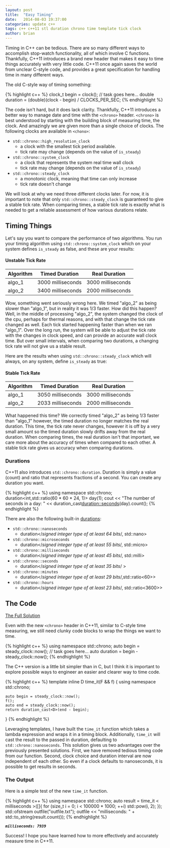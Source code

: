 ```yaml
---
layout: post
title:  "Easy Timing"
date:   2014-08-03 19:37:00
categories: update c++
tags: c++ c++11 stl duration chrono time template tick clock
author: brian
---
```


Timing in C++ can be tedious. There are so many different ways to accomplish stop-watch functionality, all of which involve C functions. Thankfully, C++11 introduces a brand new header that makes it easy to time things accurately with very little code. C++11 once again saves the world from unclear C-style code, and provides a great specification for handling time in many different ways.

The old C-style way of timing something:

{% highlight c++ %}
clock_t begin = clock();
// task goes here...
double duration = (double)(clock - begin) / CLOCKS_PER_SEC;
{% endhighlight %}

The code isn't hard, but it does lack clarity. Thankfully, C++11 introduces a better way to manage date and time with the `<chrono>` header. `<chrono>` is best understood by starting with the building block of measuring time, the clock. And amazingly we are given more than a single choice of clocks. The following clocks are available in `<chono>`:

* `std::chrono::high_resolution_clock`
  * a clock with the smallest tick period available.
  * tick rate may change (depends on the value of `is_steady`)
* `std::chrono::system_clock`
  * a clock that represents the system real time wall clock
  * tick rate may change (depends on the value of `is_steady`)
* `std::chrono::steady_clock`
  * a monotonic clock, meaning that time can only increase
  * tick rate doesn't change

We will look at why we need three different clocks later. For now, it is important to note that only `std::chrono::steady_clock` is guaranteed to give a stable tick rate. When comparing times, a stable tick rate is exactly what is needed to get a reliable assessment of how various durations relate. 

## Timing Things

Let's say you want to compare the performance of two algorithms. You run your timing algorithm using `std::chrono::system_clock` which on your system defines `is_steady` as false, and these are your results:

#### Unstable Tick Rate

| Algorithm | Timed Duration | Real Duration |
|:--- |:---:|:---:|
| algo_1 | 3000 milliseconds | 3000 milliseconds |
| algo_2 | 3400 milliseconds | 2000 milliseconds |

Wow, something went seriously wrong here. We timed "algo_2" as being slower than "algo_1", but in reality it was 1/3 faster. How did this happen? Well, in the middle of processing "algo_2", the system changed the clock of the cpu, perhaps for thermal reasons, and with that change the tick rate changed as well. Each tick started happening faster than when we ran "algo_1". Over the long run, the system will be able to adjust the tick rate with the changes in clock speed, and can provide an accurate wall clock time. But over small intervals, when comparing two durations, a changing tick rate will not give us a stable result.

Here are the results when using `std::chrono::steady_clock` which will always, on any system, define `is_steady` as true:

#### Stable Tick Rate

| Algorithm | Timed Duration | Real Duration |
|:--- |:---:|:---:|
| algo_1 | 3050 milliseconds | 3000 milliseconds |
| algo_2 | 2033 milliseconds | 2000 milliseconds |

What happened this time? We correctly timed "algo_2" as being 1/3 faster than "algo_1" however, the timed duration no longer matches the real duration. This time, the tick rate never changes, however it is off by a very small amount so the timed duration slowly drifts away from the real duration. When comparing times, the real duration isn't that important, we care more about the accuracy of times when compared to each other. A stable tick rate gives us accuracy when comparing durations.

### Durations

C++11 also introduces `std::chrono::duration`. Duration is simply a value (count) and ratio that represents fractions of a second. You can create any duration you want.

{% highlight c++ %}
using namespace std::chrono;
duration<int,std::ratio(60 * 60 * 24, 1)> day(1);
cout << "The number of seconds in a day: " 
	<< duration_cast<duration::seconds>(day).count(); 
{% endhighlight %}

There are also the following built-in [durations](http://en.cppreference.com/w/cpp/chrono/duration):

* `std::chrono::nanoseconds`	
  * duration</*signed integer type of at least 64 bits*/, std::nano>
* `std::chrono::microseconds`
  * duration</*signed integer type of at least 55 bits*/, std::micro>
* `std::chrono::milliseconds`	
  * duration</*signed integer type of at least 45 bits*/, std::milli>
* `std::chrono::seconds`	
  * duration</*signed integer type of at least 35 bits*/ >
* `std::chrono::minutes`	
  * duration</*signed integer type of at least 29 bits*/,std::ratio<60>>
* `std::chrono::hours`	
  * duration</*signed integer type of at least 23 bits*/, std::ratio<3600>>

## The Code

[The Full Solution](https://github.com/brianrackle/brainstem_breakfast/blob/master/source/time_it.hpp)

Even with the new `<chrono>` header in C++11, similar to C-style time measuring, we still need clunky code blocks to wrap the things we want to time. 

{% highlight c++ %}
using namespace std::chrono;
auto begin = steady_clock::now();
// task goes here...
auto duration = begin - steady_clock::now();
{% endhighlight %}

The C++ version is a little bit simpler than in C, but I think it is important to explore possible ways to engineer an easier and clearer way to time code.

{% highlight c++ %}
template<class D = std::chrono::nanoseconds, class F>
inline D time_it(F && f)
{
	using namespace std::chrono;

	auto begin = steady_clock::now();
	f();
	auto end = steady_clock::now();
	return duration_cast<D>(end - begin);
}
{% endhighlight %}

Leveraging templates, I have built the `time_it` function which takes a lambda expression and wraps it in a timing block. Additionally, `time_it` will cast the result to the passed in duration, defaulting to `std::chrono::nanoseconds`. This solution gives us two advantages over the previously presented solutions. First, we have removed tedious timing code from our function. Second, clock choice and duration interval are now independent of each other. So even if a clock defaults to nanoseconds, it is possible to get results in seconds.

### The Output

Here is a simple test of the new `time_it` function.

{% highlight c++ %}
using namespace std::chrono;
auto result = time_it < milliseconds >([]{ 
	for (size_t i = 0; i < 100000 * 1000; ++i) 
		std::pow(i, 2); });
std::ofstream outfile("outfile.txt");
outfile << "milliseconds: " + std::to_string(result.count());
{% endhighlight %}

__*`milliseconds: 7939`*__

Success! I hope you have learned how to more effectively and accurately measure time in C++11.
